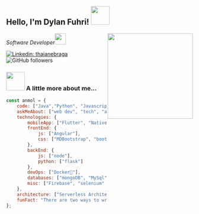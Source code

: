 <h2>Hello, I'm Dylan Fuhri! <img src="https://media.giphy.com/media/12oufCB0MyZ1Go/giphy.gif" width="50"></h2>
<img align='right' src="https://media.giphy.com/media/M9gbBd9nbDrOTu1Mqx/giphy.gif" width="230">
<p><em>Software Developer</a><img src="https://media.giphy.com/media/WUlplcMpOCEmTGBtBW/giphy.gif" width="30"> 
</em></p>

[![Linkedin: thaianebraga](https://img.shields.io/badge/-Dylan-blue?style=flat-square&logo=Linkedin&logoColor=white&link=https://www.linkedin.com/in/dylan-fuhri-02b85372/)](https://www.linkedin.com/in/dylan-fuhri-02b85372/)
![GitHub followers](https://img.shields.io/github/followers/HibiZA?style=social)

### <img src="https://media.giphy.com/media/VgCDAzcKvsR6OM0uWg/giphy.gif" width="50"> A little more about me...  

```javascript
const anmol = {
    code: ["Java","Python", "Javascript", "Typescript"],
    askMeAbout: ["web dev", "tech", "app dev", "photography"],
    technologies: {
        mobileApp: ["Flutter", "NativeScript"],
        frontEnd: {
            js: ["Angular"],
            css: ["MDBootstrap", "bootstrap"]
        },
        backEnd: {
            js: ["node"],
            python: ["flask"]
        },
        devOps: ["Docker🐳"],
        databases: ["mongoDB", "MySql", "sqlite"],
        misc: ["Firebase", "selenium" ]
    },
    architecture: ["Serverless Architecture", "Progressive web applications", "Single page applications"],
    funFact: "There are two ways to write error-free programs; only the third one works"
};
```
<!--START_SECTION:waka-->
<!--END_SECTION:waka-->
